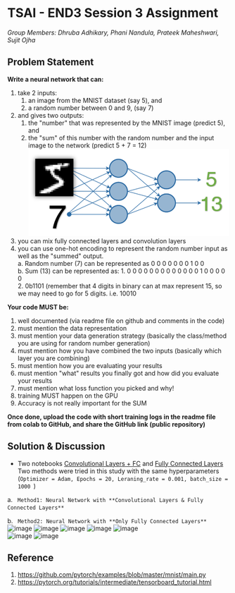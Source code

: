 # TSAI - END3 Session 3 Assignment
*Group Members: Dhruba Adhikary, Phani Nandula, Prateek Maheshwari, Sujit Ojha*

## Problem Statement

**Write a neural network that can:**
1. take 2 inputs:  
    1. an image from the MNIST dataset (say 5), and  
    2. a random number between 0 and 9, (say 7)
2. and gives two outputs:  
    1. the "number" that was represented by the MNIST image (predict 5), and  
    2. the "sum" of this number with the random number and the input image to the network (predict 5 + 7 = 12)
    ![assignment_network](images/assign-1.png)
3. you can mix fully connected layers and convolution layers  
4. you can use one-hot encoding to represent the random number input as well as the "summed" output.  
    a. Random number (7) can be represented as 0 0 0 0 0 0 0 1 0 0  
    b. Sum (13) can be represented as: 
        1. 0 0 0 0 0 0 0 0 0 0 0 0 0 1 0 0 0 0 0  
        2. 0b1101 (remember that 4 digits in binary can at max represent 15, so we may need to go for 5 digits. i.e. 10010

**Your code MUST be:**
1. well documented (via readme file on github and comments in the code)
2. must mention the data representation
3. must mention your data generation strategy (basically the class/method you are using for random number generation)
4. must mention how you have combined the two inputs (basically which layer you are combining)
5. must mention how you are evaluating your results 
6. must mention "what" results you finally got and how did you evaluate your results
7. must mention what loss function you picked and why!
8. training MUST happen on the GPU
9. Accuracy is not really important for the SUM


**Once done, upload the code with short training logs in the readme file from colab to GitHub, and share the GitHub link (public repository)**

## Solution & Discussion
- Two notebooks [Convolutional Layers + FC](Session3_Pytorch101_ver3.ipynb) and [Fully Connected Layers](Session3_Pytorch101_ver4_2Methods_OnlyFC_run.ipynb)
Two methods were tried in this study with the same hyperparameters (```Optimizer = Adam, Epochs = 20, Leraning_rate = 0.001, batch_size = 1000 ```)

a. ``` Method1: Neural Network with **Convolutional Layers & Fully Connected Layers**```  


b. ``` Method2: Neural Network with **Only Fully Connected Layers**```  
![image](https://user-images.githubusercontent.com/30425824/136686498-1fb5e23f-1483-4ca9-9e7d-fc99c9536494.png)
![image](https://user-images.githubusercontent.com/30425824/137435089-b231d73c-ee7e-406e-82d1-de975b62caa6.png)
![image](https://user-images.githubusercontent.com/30425824/137435132-41627581-b165-4165-a108-a951ff964244.png)
![image](https://user-images.githubusercontent.com/30425824/137435360-86008d4d-d000-48e6-b2bd-bb09a61ec4f5.png)
![image](https://user-images.githubusercontent.com/30425824/137436572-8f274f50-0b73-4dcf-87b4-42d1bd56494d.png)  
![image](https://user-images.githubusercontent.com/30425824/137449271-de53444e-df92-4e8c-b580-3ff8f61c7592.png)
![image](https://user-images.githubusercontent.com/30425824/137450278-e11adae4-c25b-42ce-95b3-5ce2fdce3786.png)

## Reference
1. https://github.com/pytorch/examples/blob/master/mnist/main.py
2. https://pytorch.org/tutorials/intermediate/tensorboard_tutorial.html
